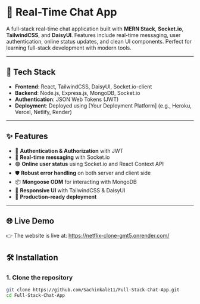 # 💬 Real-Time Chat App

A full-stack real-time chat application built with **MERN Stack**, **Socket.io**, **TailwindCSS**, and **DaisyUI**. Features include real-time messaging, user authentication, online status updates, and clean UI components. Perfect for learning full-stack development with modern tools.

---

## 🚀 Tech Stack

- **Frontend**: React, TailwindCSS, DaisyUI, Socket.io-client
- **Backend**: Node.js, Express.js, MongoDB, Socket.io
- **Authentication**: JSON Web Tokens (JWT)
- **Deployment**: Deployed using [Your Deployment Platform] (e.g., Heroku, Vercel, Netlify, Render)

---

## ✨ Features

- 🔐 **Authentication & Authorization** with JWT
- 💬 **Real-time messaging** with Socket.io
- 🟢 **Online user status** using Socket.io and React Context API
- 🛡️ **Robust error handling** on both server and client side
- 📦 **Mongoose ODM** for interacting with MongoDB
- 📱 **Responsive UI** with TailwindCSS & DaisyUI
- 🚀 **Production-ready deployment**

---

## 🌐 Live Demo

👉 The website is live at: https://netflix-clone-gmt5.onrender.com/

## 🛠️ Installation

### 1. Clone the repository

```bash
git clone https://github.com/Sachinkale11/Full-Stack-Chat-App.git
cd Full-Stack-Chat-App
